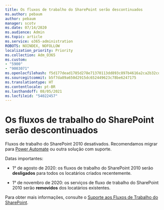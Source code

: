 ```yaml
---
title: Os fluxos de trabalho do SharePoint serão descontinuados
ms.author: pebaum
author: pebaum
manager: scotv
ms.date: 07/14/2020
ms.audience: Admin
ms.topic: article
ms.service: o365-administration
ROBOTS: NOINDEX, NOFOLLOW
localization_priority: Priority
ms.collection: Adm_O365
ms.custom:
- "5900"
- "9003071"
ms.openlocfilehash: f5d177dead1785d278e71370113dd893c897b4616a2ca2b32cd5614133625065
ms.sourcegitcommit: b5f7da89a650d2915dc652449623c78be6247175
ms.translationtype: HT
ms.contentlocale: pt-BR
ms.lasthandoff: 08/05/2021
ms.locfileid: "54022457"
---
```

# <a name="sharepoint-workflows-retiring"></a>Os fluxos de trabalho do SharePoint serão descontinuados

Fluxos de trabalho do SharePoint 2010 desativados. Recomendamos migrar para [Power Automate](https://docs.microsoft.com/power-automate/getting-started) ou outra solução com suporte. 

Datas importantes:

- 1° de agosto de 2020: os fluxos de trabalho do SharePoint 2010 serão **desligados** para todos os locatários criados recentemente.

- 1° de novembro de 2020: os serviços de fluxo de trabalho do SharePoint 2010 serão **removidos** dos locatários existentes.

Para obter mais informações, consulte o [Suporte aos Fluxos de Trabalho do SharePoint](https://aka.ms/sp-workflows-support).
